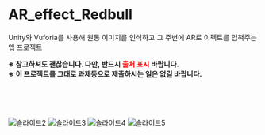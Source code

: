 # AR_effect_Redbull
Unity와 Vuforia를 사용해 원통 이미지를 인식하고 그 주변에 AR로 이펙트를 입혀주는 앱 프로젝트  <br>

<b> ※ 참고하셔도 괜찮습니다. 다만, 반드시 <span style="color:red">출처 표시</span> 바랍니다.</b><br>
<b> ※ 이 프로젝트를 그대로 과제등으로 제출하시는 일은 없길 바랍니다.</b><br>

<br><br><br>


![슬라이드2](https://user-images.githubusercontent.com/48902155/77853123-6b6ac980-721d-11ea-927a-0fda83b25e7a.PNG)
![슬라이드3](https://user-images.githubusercontent.com/48902155/77853125-6c036000-721d-11ea-9df6-d3c39894c359.PNG)
![슬라이드4](https://user-images.githubusercontent.com/48902155/77853126-6c9bf680-721d-11ea-8eb4-a5c9cf99997f.PNG)
![슬라이드5](https://user-images.githubusercontent.com/48902155/77853128-6d348d00-721d-11ea-921a-72854b83f88c.PNG)

